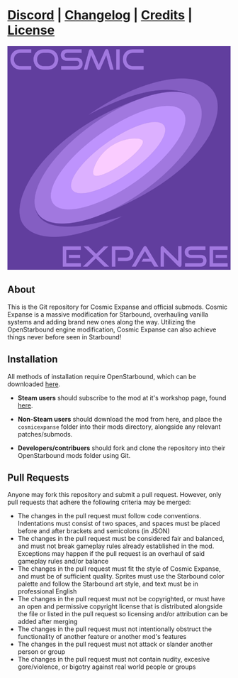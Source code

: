 # [Discord](https://discord.gg/jQJqkg3VCK) | [Changelog](CHANGELOG.md) | [Credits](CREDITS.md) | [License](LICENSE.md)

![logo](.art/logo/logo.png)

## About

This is the Git repository for Cosmic Expanse and official submods. Cosmic Expanse is a massive modification for Starbound, overhauling vanilla systems and adding brand new ones along the way. Utilizing the OpenStarbound engine modification, Cosmic Expanse can also achieve things never before seen in Starbound!

## Installation

All methods of installation require OpenStarbound, which can be downloaded [here](https://github.com/OpenStarbound/OpenStarbound/releases).

- **Steam users** should subscribe to the mod at it's workshop page, found [here](https://www.youtube.com/watch?v=dQw4w9WgXcQ).

- **Non-Steam users** should download the mod from here, and place the ``cosmicexpanse`` folder into their mods directory, alongside any relevant patches/submods.

- **Developers/contribuers** should fork and clone the repository into their OpenStarbound mods folder using Git.

## Pull Requests

Anyone may fork this repository and submit a pull request. However, only pull requests that adhere the following criteria may be merged:
- The changes in the pull request must follow code conventions. Indentations must consist of two spaces, and spaces must be placed before and after brackets and semicolons (in JSON)
- The changes in the pull request must be considered fair and balanced, and must not break gameplay rules already established in the mod. Exceptions may happen if the pull request is an overhaul of said gameplay rules and/or balance
- The changes in the pull request must fit the style of Cosmic Expanse, and must be of sufficient quality. Sprites must use the Starbound color palette and follow the Starbound art style, and text must be in professional English
- The changes in the pull request must not be copyrighted, or must have an open and permissive copyright license that is distributed alongside the file or listed in the pull request so licensing and/or attribution can be added after merging
- The changes in the pull request must not intentionally obstruct the functionality of another feature or another mod's features
- The changes in the pull request must not attack or slander another person or group
- The changes in the pull request must not contain nudity, excesive gore/violence, or bigotry against real world people or groups